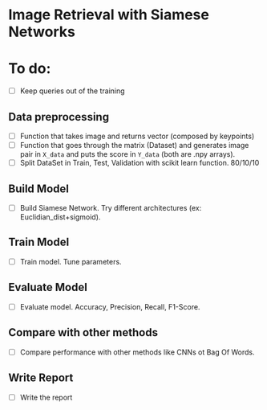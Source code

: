 # Image Retrieval with Siamese Networks

# To do:
- [ ] Keep queries out of the training
## Data preprocessing
- [ ] Function that takes image and returns vector (composed by keypoints)
- [ ] Function that goes through the matrix (Dataset) and generates image pair in `X_data` and puts the score in `Y_data` (both are .npy arrays).
- [ ] Split DataSet in Train, Test, Validation with scikit learn function. 80/10/10
## Build Model
- [ ] Build Siamese Network. Try different architectures (ex: Euclidian_dist+sigmoid).
## Train Model
- [ ] Train model. Tune parameters.
## Evaluate Model
- [ ] Evaluate model. Accuracy, Precision, Recall, F1-Score.
## Compare with other methods
- [ ] Compare performance with other methods like CNNs ot Bag Of Words.
## Write Report
- [ ] Write the report
